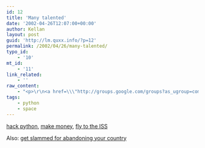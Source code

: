 ```yaml
---
id: 12
title: 'Many talented'
date: '2002-04-26T12:07:00+00:00'
author: Kellan
layout: post
guid: 'http://lm.quxx.info/?p=12'
permalink: /2002/04/26/many-talented/
typo_id:
    - '10'
mt_id:
    - '11'
link_related:
    - ''
raw_content:
    - "<p>\r\n<a href=\\\"http://groups.google.com/groups?as_ugroup=comp.lang.python&as_uauthors=mark%20shuttleworth\\\">hack python</a>,\r\n<a href=\\\"http://news.bbc.co.uk/hi/english/world/africa/newsid_720000/720735.stm\\\">make money</a>,\r\n<a href=\\\"http://www.cnn.com/2002/TECH/space/04/27/space.docking/index.html\\\">fly to the ISS</a>  \r\n<p>\r\nAlso: <a href=\\\"http://m1.mny.co.za/422567C400479FB3/$All/C2256907002CDE5142256A56004BC9D5?OpenDocument\\\">get slammed for abandoning your country</a>"
tags:
    - python
    - space
---
```


[hack python](http://groups.google.com/groups?as_ugroup=comp.lang.python&as_uauthors=mark%20shuttleworth), [make money](http://news.bbc.co.uk/hi/english/world/africa/newsid_720000/720735.stm), [fly to the ISS](http://www.cnn.com/2002/TECH/space/04/27/space.docking/index.html)

Also: [get slammed for abandoning your country](http://m1.mny.co.za/422567C400479FB3/$All/C2256907002CDE5142256A56004BC9D5?OpenDocument)